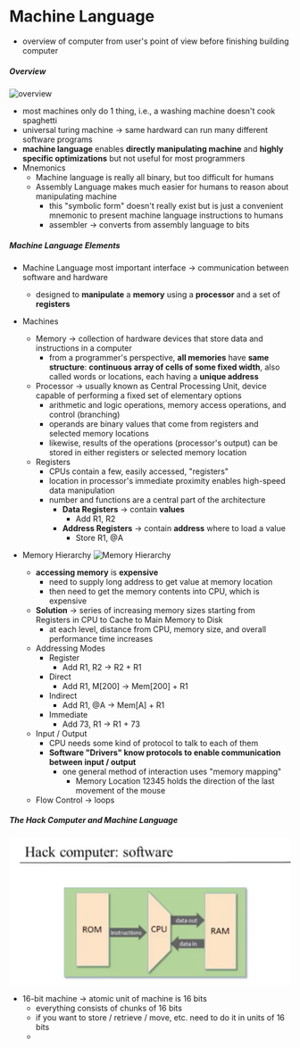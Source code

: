 # Machine Language
* overview of computer from user's point of view before finishing building computer

##### Overview
![overview](https://camo.githubusercontent.com/135d2f3a0c3b6109edbeeee4f38bea42a7c7d481/687474703a2f2f6765656b72657365617263686c61622e6e65742f636f7572736572612f6e32742f6d616368696e652d6c616e672d312e6a7067)
* most machines only do 1 thing, i.e., a washing machine doesn't cook spaghetti
* universal turing machine -> same hardward can run many different software programs
* **machine language** enables **directly manipulating machine** and **highly specific optimizations** but not useful for most programmers
* Mnemonics
  * Machine language is really all binary, but too difficult for humans
  * Assembly Language makes much easier for humans to reason about manipulating machine
    * this "symbolic form" doesn't really exist but is just a convenient mnemonic to present machine language instructions to humans
    * assembler -> converts from assembly language to bits

##### Machine Language Elements
* Machine Language most important interface -> communication between software and hardware
  * designed to **manipulate** a **memory** using a **processor** and a set of **registers**
* Machines
  * Memory -> collection of hardware devices that store data and instructions in a computer
    * from a programmer's perspective, **all memories** have **same structure**: **continuous array of cells of some fixed width**, also called words or locations, each having a **unique address**
  * Processor -> usually known as Central Processing Unit, device capable of performing a fixed set of elementary options
    * arithmetic and logic operations, memory access operations, and control (branching)
    * operands are binary values that come from registers and selected memory locations
    * likewise, results of the operations (processor's output) can be stored in either registers or selected memory location
  * Registers
    * CPUs contain a few, easily accessed, "registers"
    * location in processor's immediate proximity enables high-speed data manipulation
    * number and functions are a central part of the architecture
      * **Data Registers** -> contain **values**
        * Add R1, R2
      * **Address Registers** -> contain **address** where to load a value
        * Store R1, @A

* Memory Hierarchy
![Memory Hierarchy](https://camo.githubusercontent.com/072f6d0db3b10401c17a03a24a7ad3c63989676e/687474703a2f2f6765656b72657365617263686c61622e6e65742f636f7572736572612f6e32742f6d616368696e652d6c616e672d352e6a7067)
  * **accessing memory** is **expensive**
    * need to supply long address to get value at memory location
    * then need to get the memory contents into CPU, which is expensive
  * **Solution** -> series of increasing memory sizes starting from Registers in CPU to Cache to Main Memory to Disk
    * at each level, distance from CPU, memory size, and overall performance time increases
  * Addressing Modes
    * Register
      * Add R1, R2 -> R2 + R1
    * Direct
      * Add R1, M[200] -> Mem[200] + R1
    * Indirect
      * Add R1, @A -> Mem[A] + R1
    * Immediate
      * Add 73, R1 -> R1 + 73
  * Input / Output
    * CPU needs some kind of protocol to talk to each of them
    * **Software "Drivers" know protocols to enable communication between input / output**
      * one general method of interaction uses "memory mapping"
        * Memory Location 12345 holds the direction of the last movement of the mouse
  * Flow Control -> loops

##### The Hack Computer and Machine Language
![hack](./HackComputer.png)
* 16-bit machine -> atomic unit of machine is 16 bits
  * everything consists of chunks of 16 bits
  * if you want to store / retrieve / move, etc. need to do it in units of 16 bits
  *
